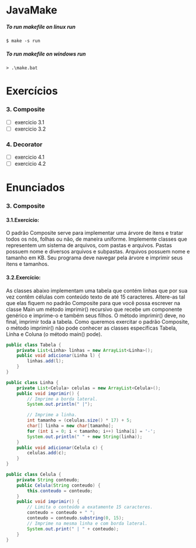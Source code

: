 # JavaMake

##### To run makefile on linux run
    
    $ make -s run

##### To run makefile on windows run
    
    > .\make.bat

# Exercícios
### 3. Composite
- [ ] exercicio 3.1
- [ ] exercicio 3.2

### 4. Decorator
- [ ] exercicio 4.1
- [ ] exercicio 4.2

# Enunciados

### 3. Composite
#### 3.1.Exercício:
O padrão Composite serve para implementar uma árvore de itens e tratar todos os nós, folhas ou não, de maneira uniforme. Implemente classes que representem um sistema de arquivos, com pastas e arquivos.
Pastas possuem nome e diversos arquivos e subpastas. Arquivos possuem nome e tamanho em KB. Seu
programa deve navegar pela árvore e imprimir seus itens e tamanhos.

#### 3.2.Exercício:
As classes abaixo implementam uma tabela que contém linhas que por sua vez contêm células com
conteúdo texto de até 15 caracteres. Altere-as tal que elas fiquem no padrão Composite para que você possa escrever na classe Main um método imprimir() recursivo que recebe um componente genérico e imprime-o e também seus filhos. O método imprimir() deve, no final, imprimir toda a tabela. Como queremos exercitar o padrão Composite, o método imprimir() não pode conhecer as classes específicas Tabela, Linha e Coluna (o método main() pode).

```java
public class Tabela {
    private List<Linha> linhas = new ArrayList<Linha>();
    public void adicionar(Linha l) {
        linhas.add(l);
    }
}

public class Linha {
    private List<Celula> celulas = new ArrayList<Celula>();
    public void imprimir() {
        // Imprime a borda lateral.
        System.out.println(" |");

        // Imprime a linha.
        int tamanho = (celulas.size() * 17) + 5;
        char[] linha = new char[tamanho];
        for (int i = 0; i < tamanho; i++) linha[i] = '-';
        System.out.println(" " + new String(linha));
    }
    public void adicionar(Celula c) {
        celulas.add(c);
    }
}

public class Celula {
    private String conteudo;
    public Celula(String conteudo) {
        this.conteudo = conteudo;
    }
    public void imprimir() {
        // Limita o conteúdo a exatamente 15 caracteres.
        conteudo = conteudo + " ";
        conteudo = conteudo.substring(0, 15);
        // Imprime na mesma linha e com borda lateral.
        System.out.print(" | " + conteudo);
    }
}
```

